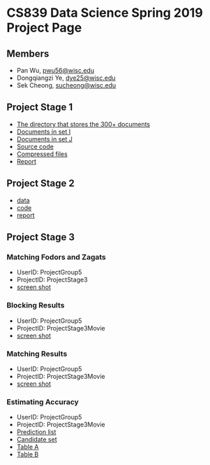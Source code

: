 # CS839 Data Science Spring 2019 Project Page

## Members
- Pan Wu, pwu56@wisc.edu
- Dongqiangzi Ye, dye25@wisc.edu
- Sek Cheong, sucheong@wisc.edu

## Project Stage 1
 - [The directory that stores the 300+ documents](https://github.com/sekcheong/cs839_2019/tree/master/stage_1/data/txt)
 - [Documents in set I](https://github.com/sekcheong/cs839_2019/tree/master/stage_1/data/I)
 - [Documents in set J](https://github.com/sekcheong/cs839_2019/tree/master/stage_1/data/J)
 - [Source code](https://github.com/sekcheong/cs839_2019/tree/master/stage_1/src)
 - [Compressed files](https://github.com/sekcheong/cs839_2019/releases/download/stage1/stage_1.zip)
 - [Report](https://github.com/sekcheong/cs839_2019/blob/master/stage_1/report.pdf) 

## Project Stage 2
- [data](https://github.com/sekcheong/cs839_2019/tree/master/stage_2/data)
- [code](https://github.com/sekcheong/cs839_2019/tree/master/stage_2/code)
- [report](https://github.com/sekcheong/cs839_2019/blob/master/stage_2/Report.pdf) 

## Project Stage 3
### Matching Fodors and Zagats
- UserID: ProjectGroup5
- ProjectID: ProjectStage3
- [screen shot](https://github.com/sekcheong/cs839_2019/tree/master/stage_3/images/IMG_5655.png) 

### Blocking Results
- UserID: ProjectGroup5
- ProjectID:  	ProjectStage3Movie
- [screen shot](https://github.com/sekcheong/cs839_2019/tree/master/stage_3/images/blocking.png) 

### Matching Results
- UserID: ProjectGroup5
- ProjectID:  	ProjectStage3Movie
- [screen shot](https://github.com/sekcheong/cs839_2019/tree/master/stage_3/images/matches.png) 

### Estimating Accuracy
- UserID: ProjectGroup5
- ProjectID: ProjectStage3Movie
- [Prediction list](https://github.com/sekcheong/cs839_2019/tree/master/stage_3/data/777_cm_matching_al_ds) 
- [Candidate set](https://github.com/sekcheong/cs839_2019/tree/master/stage_3/data/777_apply_rules_ds) 
- [Table A](https://github.com/sekcheong/cs839_2019/tree/master/stage_3/data/Walmart) 
- [Table B](https://github.com/sekcheong/cs839_2019/tree/master/stage_3/data/IMDB) 



